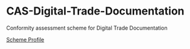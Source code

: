 # CAS-Digital-Trade-Documentation

Conformity assessment scheme for Digital Trade Documentation

[Scheme Profile](./digital-trade-documentation.md)